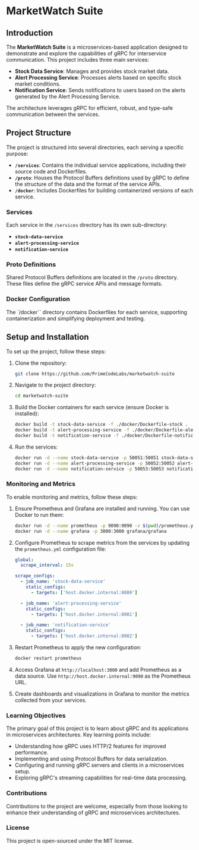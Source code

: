 # MarketWatch Suite

## Introduction

The **MarketWatch Suite** is a microservices-based application designed to demonstrate and explore the capabilities of gRPC for interservice communication. This project includes three main services:

- **Stock Data Service**: Manages and provides stock market data.
- **Alert Processing Service**: Processes alerts based on specific stock market conditions.
- **Notification Service**: Sends notifications to users based on the alerts generated by the Alert Processing Service.

The architecture leverages gRPC for efficient, robust, and type-safe communication between the services.

## Project Structure

The project is structured into several directories, each serving a specific purpose:

- **`/services`**: Contains the individual service applications, including their source code and Dockerfiles.
- **`/proto`**: Houses the Protocol Buffers definitions used by gRPC to define the structure of the data and the format of the service APIs.
- **`/docker`**: Includes Dockerfiles for building containerized versions of each service.

### Services

Each service in the `/services` directory has its own sub-directory:

- **`stock-data-service`**
- **`alert-processing-service`**
- **`notification-service`**

### Proto Definitions

Shared Protocol Buffers definitions are located in the `/proto` directory. These files define the gRPC service APIs and message formats.

### Docker Configuration

The `/docker`` directory contains Dockerfiles for each service, supporting containerization and simplifying deployment and testing.

## Setup and Installation

To set up the project, follow these steps:

1. Clone the repository:
   ```bash
   git clone https://github.com/PrimeCodeLabs/marketwatch-suite
   ```
2. Navigate to the project directory:

   ```bash
   cd marketwatch-suite
   ```

3. Build the Docker containers for each service (ensure Docker is installed):

   ```bash
   docker build -t stock-data-service -f ./docker/Dockerfile-stock .
   docker build -t alert-processing-service -f ./docker/Dockerfile-alert .
   docker build -t notification-service -f ./docker/Dockerfile-notification .
   ```

4. Run the services:
   ```bash
   docker run -d --name stock-data-service -p 50051:50051 stock-data-service
   docker run -d --name alert-processing-service -p 50052:50052 alert-processing-service
   docker run -d --name notification-service -p 50053:50053 notification-service
   ```

### Monitoring and Metrics

To enable monitoring and metrics, follow these steps:

1. Ensure Prometheus and Grafana are installed and running. You can use Docker to run them:

   ```bash
   docker run -d --name prometheus -p 9090:9090 -v $(pwd)/prometheus.yml:/etc/prometheus/prometheus.yml prom/prometheus
   docker run -d --name grafana -p 3000:3000 grafana/grafana
   ```

2. Configure Prometheus to scrape metrics from the services by updating the `prometheus.yml` configuration file:

   ```yaml
   global:
     scrape_interval: 15s

   scrape_configs:
     - job_name: 'stock-data-service'
       static_configs:
         - targets: ['host.docker.internal:8080']

     - job_name: 'alert-processing-service'
       static_configs:
         - targets: ['host.docker.internal:8081']

     - job_name: 'notification-service'
       static_configs:
         - targets: ['host.docker.internal:8082']
   ```

3. Restart Prometheus to apply the new configuration:

   ```bash
   docker restart prometheus
   ```

4. Access Grafana at `http://localhost:3000` and add Prometheus as a data source. Use `http://host.docker.internal:9090` as the Prometheus URL.

5. Create dashboards and visualizations in Grafana to monitor the metrics collected from your services.

### Learning Objectives

The primary goal of this project is to learn about gRPC and its applications in microservices architectures. Key learning points include:

- Understanding how gRPC uses HTTP/2 features for improved performance.
- Implementing and using Protocol Buffers for data serialization.
- Configuring and running gRPC servers and clients in a microservices setup.
- Exploring gRPC's streaming capabilities for real-time data processing.

### Contributions

Contributions to the project are welcome, especially from those looking to enhance their understanding of gRPC and microservices architectures.

### License

This project is open-sourced under the MIT license.
